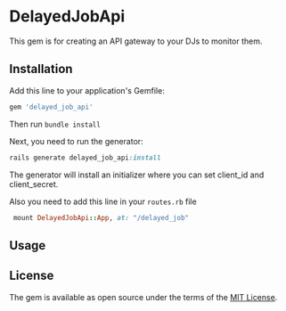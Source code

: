 # DelayedJobApi

This gem is for creating an API gateway to your DJs to monitor them.

## Installation

Add this line to your application's Gemfile:

```ruby
gem 'delayed_job_api'
```

Then run `bundle install`

Next, you need to run the generator:
```ruby
rails generate delayed_job_api:install
```
The generator will install an initializer where you can set client_id and client_secret.

Also you need to add this line in your `routes.rb` file

```ruby
 mount DelayedJobApi::App, at: "/delayed_job"
```

## Usage



## License

The gem is available as open source under the terms of the [MIT License](https://opensource.org/licenses/MIT).
